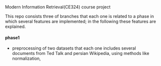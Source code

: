 Modern Information Retrieval(CE324) course project

This repo consists three of branches that each one is related to a phase in which several features are implemented; in the following these features are explained.

#### phase1
* preprocessing of two datasets that each one includes several documents from Ted Talk and persian Wikipedia, using methods like normalization, 
